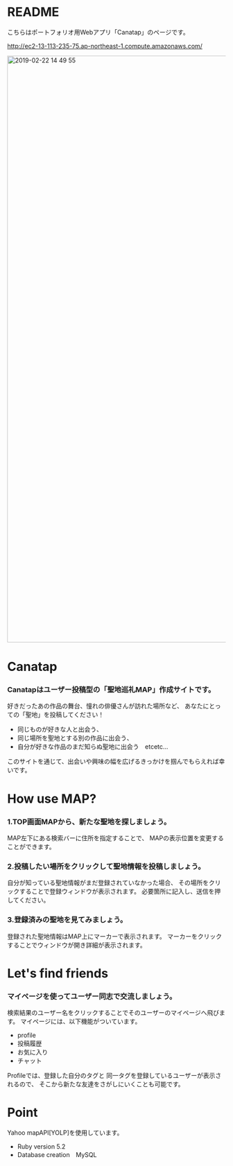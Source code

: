 # README
こちらはポートフォリオ用Webアプリ「Canatap」のページです。

http://ec2-13-113-235-75.ap-northeast-1.compute.amazonaws.com/

<img width="1354" alt="2019-02-22 14 49 55" src="https://user-images.githubusercontent.com/42484577/53222447-28046a00-36b1-11e9-88db-557b44045380.png">


# Canatap
### Canatapはユーザー投稿型の「聖地巡礼MAP」作成サイトです。
好きだったあの作品の舞台、憧れの俳優さんが訪れた場所など、
あなたにとっての「聖地」を投稿してください！
- 同じものが好きな人と出会う、
- 同じ場所を聖地とする別の作品に出会う、
- 自分が好きな作品のまだ知らぬ聖地に出会う　etcetc...

このサイトを通じて、出会いや興味の幅を広げるきっかけを掴んでもらえれば幸いです。

# How use MAP?
### 1.TOP画面MAPから、新たな聖地を探しましょう。
MAP左下にある検索バーに住所を指定することで、
MAPの表示位置を変更することができます。
### 2.投稿したい場所をクリックして聖地情報を投稿しましょう。
自分が知っている聖地情報がまだ登録されていなかった場合、
その場所をクリックすることで登録ウィンドウが表示されます。
必要箇所に記入し、送信を押してください。
### 3.登録済みの聖地を見てみましょう。
登録された聖地情報はMAP上にマーカーで表示されます。
マーカーをクリックすることでウィンドウが開き詳細が表示されます。

# Let's find friends
### マイページを使ってユーザー同志で交流しましょう。
検索結果のユーザー名をクリックすることでそのユーザーのマイページへ飛びます。
マイページには、以下機能がついています。
- profile
- 投稿履歴
- お気に入り
- チャット

Profileでは、登録した自分のタグと
同一タグを登録しているユーザーが表示されるので、
そこから新たな友達をさがしにいくことも可能です。

# Point
Yahoo mapAPI[YOLP]を使用しています。 


* Ruby version 5.2
* Database creation　MySQL

